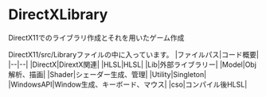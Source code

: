 # DirectXLibrary
DirectX11でのライブラリ作成とそれを用いたゲーム作成　

DirectX11/src/Libraryファイルの中に入っています。
|ファイルパス|コード概要|
|--|--|
|DirectX|DirextX関連|
|HLSL|HLSL|
|Lib|外部ライブラリー|
|Model|Obj解析、描画|
|Shader|シェーダー生成、管理|
|Utility|Singleton|
|WindowsAPI|Window生成、キーボード、マウス|
|cso|コンパイル後HLSL|